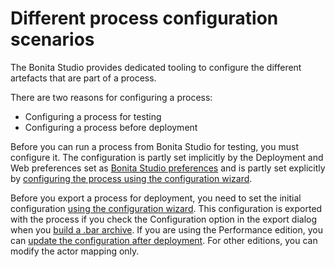 # Different process configuration scenarios

The Bonita Studio provides dedicated tooling to configure the different artefacts that are part of a process.

There are two reasons for configuring a process:

* Configuring a process for testing
* Configuring a process before deployment

Before you can run a process from Bonita Studio for testing, you must configure it. The configuration is partly set implicitly by the Deployment and Web 
preferences set as [Bonita Studio preferences](bonita-bpm-studio-preferences.md) and is partly set explicitly by 
[configuring the process using the configuration wizard](configuring-a-process.md).

Before you export a process for deployment, you need to set the initial configuration [using the configuration wizard](configuring-a-process.md). 
This configuration is exported with the process if you check the Configuration option in the export dialog when you 
[build a .bar archive](import-and-export-a-process.md). 
If you are using the Performance edition, you can [update the configuration after deployment](processes.md). 
For other editions, you can modify the actor mapping only.
